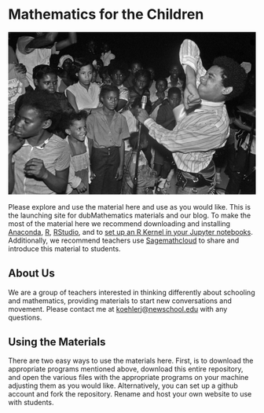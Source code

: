 # Mathematics for the Children

![The Bad Brains are Important](/images/bbrains.jpg)

Please explore and use the material here and use as you would like.  This is the launching site for dubMathematics materials and our blog.  To make the most of the material here we recommend downloading and installing [Anaconda](https://www.continuum.io/downloads), [R](https://cran.r-project.org/), [RStudio](https://www.rstudio.com/products/rstudio/download/), and to [set up an R Kernel in your Jupyter notebooks](https://www.continuum.io/blog/developer/jupyter-and-conda-r).  Additionally, we recommend teachers use [Sagemathcloud](https://cloud.sagemath.com/) to share and introduce this material to students.

## About Us

We are a group of teachers interested in thinking differently about schooling and mathematics, providing materials to start new conversations and movement.  Please contact me at [koehlerj@newschool.edu](mailto:koehlerj@newschool.edu) with any questions.

## Using the Materials

There are two easy ways to use the materials here.  First, is to download the appropriate programs mentioned above, download this entire repository, and open the various files with the appropriate programs on your machine adjusting them as you would like.  Alternatively, you can set up a github account and fork the repository.  Rename and host your own website to use with students.  

